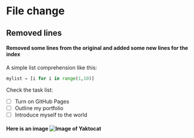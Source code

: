 # File change
## Removed lines

#### Removed some lines from the original and added some new lines for the index

A simple list comprehension like this:
``` python
mylist = [i for i in range(1,10)]
```

Check the task list:
- [ ] Turn on GitHub Pages
- [ ] Outline my portfolio
- [ ] Introduce myself to the world

#### Here is an image ![Image of Yaktocat](https://octodex.github.com/images/yaktocat.png)
